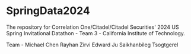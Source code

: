 # SpringData2024
The repository for Correlation One/Citadel/Citadel Securities' 2024 US Spring Invitational Datathon -
Team 3 - California Institute of Technology.

Team -
Michael Chen
Rayhan Zirvi
Edward Ju
Saikhanbileg Tsogtgerel
